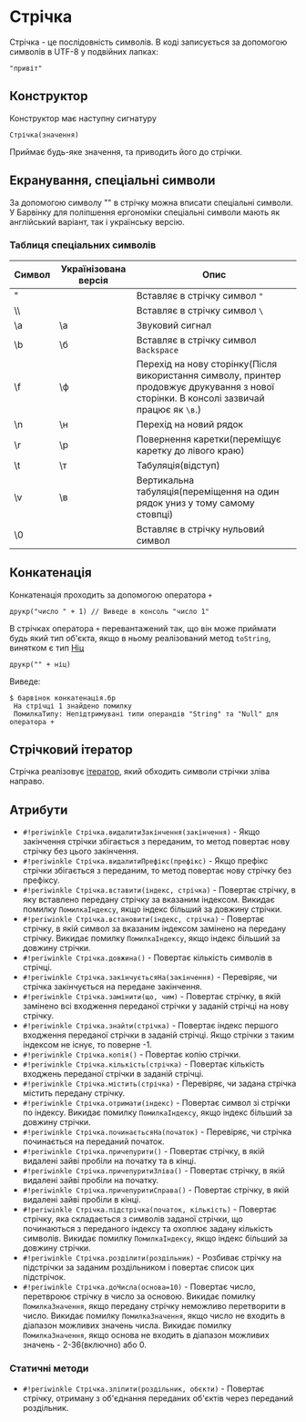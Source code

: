 # Стрічка

Стрічка - це послідовність символів. В коді записується за допомогою символів в UTF-8 у подвійних лапках:

``` periwinkle linenums="0"
"привіт"
```

## Конструктор

Конструктор має наступну сигнатуру

``` periwinkle linenums="0"
Стрічка(значення)
```

Приймає будь-яке значення, та приводить його до стрічки.

## Екранування, спеціальні символи

За допомогою символу "\" в стрічку можна вписати спеціальні символи. У Барвінку для поліпшення ергономіки спеціальні символи мають як англійський варіант, так і українську версію.

### Таблиця спеціальних символів

| Символ | Українізована версія | Опис |
| ------ | -------------------- | ---- |
| \"     |                      | Вставляє в стрічку символ `"`                                               |
| \\\\   |                      | Вставляє в стрічку символ `\`                                               |
| \a     | \а                   | Звуковий сигнал                                                             |
| \b     | \б                   | Вставляє в стрічку символ `Backspace`                                       |
| \f     | \ф                   | Перехід на нову сторінку(Після використання символу, принтер продовжує друкування з нової сторінки. В консолі зазвичай працює як `\в`.)     |
| \n     | \н                   | Перехід на новий рядок                                                      |
| \r     | \р                   | Повернення каретки(переміщує каретку до лівого краю)                        |
| \t     | \т                   | Табуляція(відступ)                                                          |
| \v     | \в                   | Вертикальна табуляція(переміщення на один рядок униз у тому самому стовпці) |
| \0     |                      | Вставляє в стрічку нульовий символ                                          |


## Конкатенація

Конкатенація проходить за допомогою оператора `+`

``` periwinkle linenums="0"
друкр("число " + 1) // Виведе в консоль "число 1"
```

В стрічках оператора `+` перевантажений так, що він може приймати будь який тип об'єкта, якщо в ньому реалізований метод `toString`, винятком є тип [Ніц](null.md)

``` periwinkle linenums="0" title="конкатенація.бр"
друкр("" + ніц)
```
Виведе:
``` console linenums="0"
$ барвінок конкатенація.бр
 На стрічці 1 знайдено помилку
 ПомилкаТипу: Непідтримувані типи операндів "String" та "Null" для оператора +
```

## Стрічковий ітератор

Стрічка реалізовує [ітератор](../iterators.md), який обходить символи стрічки зліва направо.

## Атрибути

+ `#!periwinkle Стрічка.видалитиЗакінчення(закінчення)` - Якщо закінчення стрічки збігається з переданим, то метод повертає нову стрічку без цього закінчення.
+ `#!periwinkle Стрічка.видалитиПрефікс(префікс)` - Якщо префікс стрічки збігається з переданим, то метод повертає нову стрічку без префіксу.
+ `#!periwinkle Стрічка.вставити(індекс, стрічка)` - Повертає стрічку, в яку вставлено передану стрічку за вказаним індексом. Викидає помилку `ПомилкаІндексу`, якщо індекс більший за довжину стрічки.
+ `#!periwinkle Стрічка.встановити(індекс, стрічка)` - Повертає стрічку, в якій символ за вказаним індексом замінено на передану стрічку. Викидає помилку `ПомилкаІндексу`, якщо індекс більший за довжину стрічки.
+ `#!periwinkle Стрічка.довжина()` - Повертає кількість символів в стрічці.
+ `#!periwinkle Стрічка.закінчуєтьсяНа(закінчення)` - Перевіряє, чи стрічка закінчується на передане закінчення.
+ `#!periwinkle Стрічка.замінити(що, чим)` - Повертає стрічку, в якій замінено всі входження переданої стрічки у заданій стрічці на нову стрічку.
+ `#!periwinkle Стрічка.знайти(стрічка)` - Повертає індекс першого входження переданої стрічки в заданій стрічці. Якщо стрічки з таким індексом не існує, то поверне -1.
+ `#!periwinkle Стрічка.копія()` - Повертає копію стрічки.
+ `#!periwinkle Стрічка.кількість(стрічка)` -  Повертає кількість входжень переданої стрічки в заданій стрічці.
+ `#!periwinkle Стрічка.містить(стрічка)` - Перевіряє, чи задана стрічка містить передану стрічку.
+ `#!periwinkle Стрічка.отримати(індекс)` - Повертає символ зі стрічки по індексу. Викидає помилку `ПомилкаІндексу`, якщо індекс більший за довжину стрічки.
+ `#!periwinkle Стрічка.починаєтьсяНа(початок)` - Перевіряє, чи стрічка починається на переданий початок.
+ `#!periwinkle Стрічка.причепурити()` - Повертає стрічку, в якій видалені зайві пробіли на початку та в кінці.
+ `#!periwinkle Стрічка.причепуритиЗліва()` - Повертає стрічку, в якій видалені зайві пробіли на початку.
+ `#!periwinkle Стрічка.причепуритиСправа()` - Повертає стрічку, в якій видалені зайві пробіли в кінці.
+ `#!periwinkle Стрічка.підстрічка(початок, кількість)` - Повертає стрічку, яка складається з символів заданої стрічки, що починаються з переданого індексу та охоплює задану кількість символів. Викидає помилку `ПомилкаІндексу`, якщо індекс більший за довжину стрічки.
+ `#!periwinkle Стрічка.розділити(роздільник)` - Розбиває стрічку на підстрічки за заданим роздільником і повертає список цих підстрічок.
+ `#!periwinkle Стрічка.доЧисла(основа=10)` - Повертає число, перетвроює стрічку в число за основою.
Викидає помилку `ПомилкаЗначення`, якщо передану стрічку неможливо перетворити в число.
Викидає помилку `ПомилкаЗначення`, якщо число не входить в діапазон можливих значень числа.
Викидає помилку `ПомилкаЗначення`, якщо основа не входить в діапазон можливих значень - 2-36(включно) або 0.

### Статичні методи
+ `#!periwinkle Стрічка.зліпити(роздільник, обєкти)` - Повертає стрічку, отриману з об'єднання переданих об'єктів через переданий роздільник.
